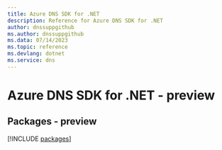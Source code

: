 ```yaml
---
title: Azure DNS SDK for .NET
description: Reference for Azure DNS SDK for .NET
author: dnssuppgithub
ms.author: dnssuppgithub
ms.data: 07/14/2023
ms.topic: reference
ms.devlang: dotnet
ms.service: dns
---
```

# Azure DNS SDK for .NET - preview
## Packages - preview
[!INCLUDE [packages](dns-index.md)]